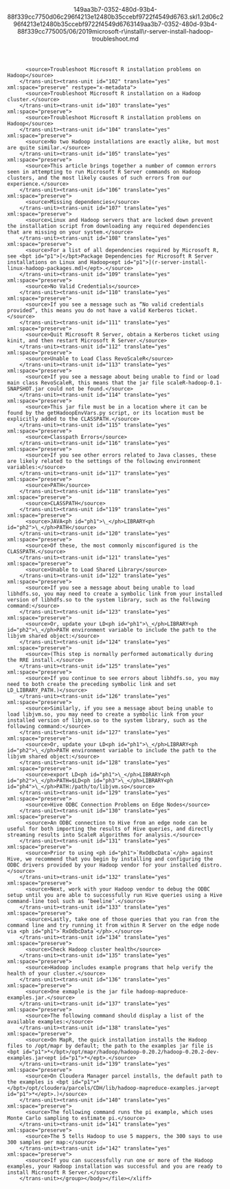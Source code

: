 <?xml version="1.0"?><xliff version="1.2" xmlns="urn:oasis:names:tc:xliff:document:1.2" xmlns:xsi="http://www.w3.org/2001/XMLSchema-instance" xsi:schemaLocation="urn:oasis:names:tc:xliff:document:1.2 xliff-core-1.2-transitional.xsd"><file datatype="xml" original="r-server-install-hadoop-troubleshoot.md" source-language="en-US" target-language="en-US"><header><tool tool-id="mdxliff" tool-name="mdxliff" tool-version="1.0-1931010" tool-company="Microsoft" /><xliffext:skl_file_name xmlns:xliffext="urn:microsoft:content:schema:xliffextensions">149aa3b7-0352-480d-93b4-88f339cc7750d06c296f4213e12480b35ccebf9722f4549d6763.skl</xliffext:skl_file_name><xliffext:version xmlns:xliffext="urn:microsoft:content:schema:xliffextensions">1.2</xliffext:version><xliffext:ms.openlocfilehash xmlns:xliffext="urn:microsoft:content:schema:xliffextensions">d06c296f4213e12480b35ccebf9722f4549d6763</xliffext:ms.openlocfilehash><xliffext:ms.sourcegitcommit xmlns:xliffext="urn:microsoft:content:schema:xliffextensions">149aa3b7-0352-480d-93b4-88f339cc7750</xliffext:ms.sourcegitcommit><xliffext:ms.lasthandoff xmlns:xliffext="urn:microsoft:content:schema:xliffextensions">05/06/2019</xliffext:ms.lasthandoff><xliffext:ms.openlocfilepath xmlns:xliffext="urn:microsoft:content:schema:xliffextensions">microsoft-r\install\r-server-install-hadoop-troubleshoot.md</xliffext:ms.openlocfilepath></header><body><group id="content" extype="content"><trans-unit id="101" translate="yes" xml:space="preserve" restype="x-metadata">
          <source>Troubleshoot Microsoft R installation problems on Hadoop</source>
        </trans-unit><trans-unit id="102" translate="yes" xml:space="preserve" restype="x-metadata">
          <source>Troubleshoot Microsoft R installation on a Hadoop cluster.</source>
        </trans-unit><trans-unit id="103" translate="yes" xml:space="preserve">
          <source>Troubleshoot Microsoft R installation problems on Hadoop</source>
        </trans-unit><trans-unit id="104" translate="yes" xml:space="preserve">
          <source>No two Hadoop installations are exactly alike, but most are quite similar.</source>
        </trans-unit><trans-unit id="105" translate="yes" xml:space="preserve">
          <source>This article brings together a number of common errors seen in attempting to run Microsoft R Server commands on Hadoop clusters, and the most likely causes of such errors from our experience.</source>
        </trans-unit><trans-unit id="106" translate="yes" xml:space="preserve">
          <source>Missing dependencies</source>
        </trans-unit><trans-unit id="107" translate="yes" xml:space="preserve">
          <source>Linux and Hadoop servers that are locked down prevent the installation script from downloading any required dependencies that are missing on your system.</source>
        </trans-unit><trans-unit id="108" translate="yes" xml:space="preserve">
          <source>For a list of all dependencies required by Microsoft R, see <bpt id="p1">[</bpt>Package Dependencies for Microsoft R Server installations on Linux and Hadoop<ept id="p1">](r-server-install-linux-hadoop-packages.md)</ept>.</source>
        </trans-unit><trans-unit id="109" translate="yes" xml:space="preserve">
          <source>No Valid Credentials</source>
        </trans-unit><trans-unit id="110" translate="yes" xml:space="preserve">
          <source>If you see a message such as “No valid credentials provided”, this means you do not have a valid Kerberos ticket.</source>
        </trans-unit><trans-unit id="111" translate="yes" xml:space="preserve">
          <source>Quit Microsoft R Server, obtain a Kerberos ticket using kinit, and then restart Microsoft R Server.</source>
        </trans-unit><trans-unit id="112" translate="yes" xml:space="preserve">
          <source>Unable to Load Class RevoScaleR</source>
        </trans-unit><trans-unit id="113" translate="yes" xml:space="preserve">
          <source>If you see a message about being unable to find or load main class RevoScaleR, this means that the jar file scaleR-hadoop-0.1-SNAPSHOT.jar could not be found.</source>
        </trans-unit><trans-unit id="114" translate="yes" xml:space="preserve">
          <source>This jar file must be in a location where it can be found by the getHadoopEnvVars.py script, or its location must be explicitly added to the CLASSPATH.</source>
        </trans-unit><trans-unit id="115" translate="yes" xml:space="preserve">
          <source>Classpath Errors</source>
        </trans-unit><trans-unit id="116" translate="yes" xml:space="preserve">
          <source>If you see other errors related to Java classes, these are likely related to the settings of the following environment variables:</source>
        </trans-unit><trans-unit id="117" translate="yes" xml:space="preserve">
          <source>PATH</source>
        </trans-unit><trans-unit id="118" translate="yes" xml:space="preserve">
          <source>CLASSPATH</source>
        </trans-unit><trans-unit id="119" translate="yes" xml:space="preserve">
          <source>JAVA<ph id="ph1">\_</ph>LIBRARY<ph id="ph2">\_</ph>PATH</source>
        </trans-unit><trans-unit id="120" translate="yes" xml:space="preserve">
          <source>Of these, the most commonly misconfigured is the CLASSPATH.</source>
        </trans-unit><trans-unit id="121" translate="yes" xml:space="preserve">
          <source>Unable to Load Shared Library</source>
        </trans-unit><trans-unit id="122" translate="yes" xml:space="preserve">
          <source>If you see a message about being unable to load libhdfs.so, you may need to create a symbolic link from your installed version of libhdfs.so to the system library, such as the following command:</source>
        </trans-unit><trans-unit id="123" translate="yes" xml:space="preserve">
          <source>Or, update your LD<ph id="ph1">\_</ph>LIBRARY<ph id="ph2">\_</ph>PATH environment variable to include the path to the libjvm shared object:</source>
        </trans-unit><trans-unit id="124" translate="yes" xml:space="preserve">
          <source>(This step is normally performed automatically during the RRE install.</source>
        </trans-unit><trans-unit id="125" translate="yes" xml:space="preserve">
          <source>If you continue to see errors about libhdfs.so, you may need to both create the preceding symbolic link and set LD_LIBRARY_PATH.)</source>
        </trans-unit><trans-unit id="126" translate="yes" xml:space="preserve">
          <source>Similarly, if you see a message about being unable to load libjvm.so, you may need to create a symbolic link from your installed version of libjvm.so to the system library, such as the following command:</source>
        </trans-unit><trans-unit id="127" translate="yes" xml:space="preserve">
          <source>Or, update your LD<ph id="ph1">\_</ph>LIBRARY<ph id="ph2">\_</ph>PATH environment variable to include the path to the libjvm shared object:</source>
        </trans-unit><trans-unit id="128" translate="yes" xml:space="preserve">
          <source>export LD<ph id="ph1">\_</ph>LIBRARY<ph id="ph2">\_</ph>PATH=$LD<ph id="ph3">\_</ph>LIBRARY<ph id="ph4">\_</ph>PATH:/path/to/libjvm.so</source>
        </trans-unit><trans-unit id="129" translate="yes" xml:space="preserve">
          <source>Hive ODBC Connection Problems on Edge Nodes</source>
        </trans-unit><trans-unit id="130" translate="yes" xml:space="preserve">
          <source>An ODBC connection to Hive from an edge node can be useful for both importing the results of Hive queries, and directly streaming results into ScaleR algorithms for analysis.</source>
        </trans-unit><trans-unit id="131" translate="yes" xml:space="preserve">
          <source>Prior to using <ph id="ph1">`RxOdbcData`</ph> against Hive, we recommend that you begin by installing and configuring the ODBC drivers provided by your Hadoop vendor for your installed distro.</source>
        </trans-unit><trans-unit id="132" translate="yes" xml:space="preserve">
          <source>Next, work with your Hadoop vendor to debug the ODBC setup until you are able to successfully run Hive queries using a Hive command-line tool such as ‘beeline’.</source>
        </trans-unit><trans-unit id="133" translate="yes" xml:space="preserve">
          <source>Lastly, take one of those queries that you ran from the command line and try running it from within R Server on the edge node via <ph id="ph1">`RxOdbcData`</ph>.</source>
        </trans-unit><trans-unit id="134" translate="yes" xml:space="preserve">
          <source>Check Hadoop cluster health</source>
        </trans-unit><trans-unit id="135" translate="yes" xml:space="preserve">
          <source>Hadoop includes example programs that help verify the health of your cluster.</source>
        </trans-unit><trans-unit id="136" translate="yes" xml:space="preserve">
          <source>One exmaple is the jar file hadoop-mapreduce-examples.jar.</source>
        </trans-unit><trans-unit id="137" translate="yes" xml:space="preserve">
          <source>The following command should display a list of the available examples:</source>
        </trans-unit><trans-unit id="138" translate="yes" xml:space="preserve">
          <source>On MapR, the quick installation installs the Hadoop files to /opt/mapr by default; the path to the examples jar file is <bpt id="p1">*</bpt>/opt/mapr/hadoop/hadoop-0.20.2/hadoop-0.20.2-dev-examples.jar<ept id="p1">*</ept>.</source>
        </trans-unit><trans-unit id="139" translate="yes" xml:space="preserve">
          <source>On Cloudera Manager parcel installs, the default path to the examples is <bpt id="p1">*</bpt>/opt/cloudera/parcels/CDH/lib/hadoop-mapreduce-examples.jar<ept id="p1">*</ept>.)</source>
        </trans-unit><trans-unit id="140" translate="yes" xml:space="preserve">
          <source>The following command runs the pi example, which uses Monte Carlo sampling to estimate pi.</source>
        </trans-unit><trans-unit id="141" translate="yes" xml:space="preserve">
          <source>The 5 tells Hadoop to use 5 mappers, the 300 says to use 300 samples per map:</source>
        </trans-unit><trans-unit id="142" translate="yes" xml:space="preserve">
          <source>If you can successfully run one or more of the Hadoop examples, your Hadoop installation was successful and you are ready to install Microsoft R Server.</source>
        </trans-unit></group></body></file></xliff>